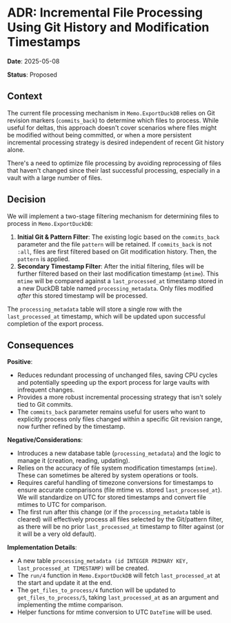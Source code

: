 # ADR: Incremental File Processing Using Git History and Modification Timestamps

**Date**: 2025-05-08

**Status**: Proposed

## Context

The current file processing mechanism in `Memo.ExportDuckDB` relies on Git revision markers (`commits_back`) to determine which files to process. While useful for deltas, this approach doesn't cover scenarios where files might be modified without being committed, or when a more persistent incremental processing strategy is desired independent of recent Git history alone.

There's a need to optimize file processing by avoiding reprocessing of files that haven't changed since their last successful processing, especially in a vault with a large number of files.

## Decision

We will implement a two-stage filtering mechanism for determining files to process in `Memo.ExportDuckDB`:

1.  **Initial Git & Pattern Filter**: The existing logic based on the `commits_back` parameter and the file `pattern` will be retained. If `commits_back` is not `:all`, files are first filtered based on Git modification history. Then, the `pattern` is applied.
2.  **Secondary Timestamp Filter**: After the initial filtering, files will be further filtered based on their last modification timestamp (`mtime`). This `mtime` will be compared against a `last_processed_at` timestamp stored in a new DuckDB table named `processing_metadata`. Only files modified _after_ this stored timestamp will be processed.

The `processing_metadata` table will store a single row with the `last_processed_at` timestamp, which will be updated upon successful completion of the export process.

## Consequences

**Positive**:

- Reduces redundant processing of unchanged files, saving CPU cycles and potentially speeding up the export process for large vaults with infrequent changes.
- Provides a more robust incremental processing strategy that isn't solely tied to Git commits.
- The `commits_back` parameter remains useful for users who want to explicitly process only files changed within a specific Git revision range, now further refined by the timestamp.

**Negative/Considerations**:

- Introduces a new database table (`processing_metadata`) and the logic to manage it (creation, reading, updating).
- Relies on the accuracy of file system modification timestamps (`mtime`). These can sometimes be altered by system operations or tools.
- Requires careful handling of timezone conversions for timestamps to ensure accurate comparisons (file mtime vs. stored `last_processed_at`). We will standardize on UTC for stored timestamps and convert file mtimes to UTC for comparison.
- The first run after this change (or if the `processing_metadata` table is cleared) will effectively process all files selected by the Git/pattern filter, as there will be no prior `last_processed_at` timestamp to filter against (or it will be a very old default).

**Implementation Details**:

- A new table `processing_metadata (id INTEGER PRIMARY KEY, last_processed_at TIMESTAMP)` will be created.
- The `run/4` function in `Memo.ExportDuckDB` will fetch `last_processed_at` at the start and update it at the end.
- The `get_files_to_process/4` function will be updated to `get_files_to_process/5`, taking `last_processed_at` as an argument and implementing the mtime comparison.
- Helper functions for mtime conversion to UTC `DateTime` will be used.
